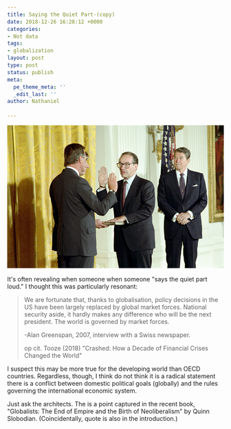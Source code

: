 ```yaml
---
title: Saying the Quiet Part-(copy)
date: 2018-12-26 16:28:12 +0000
categories:
- Not data
tags:
- globalization
layout: post
type: post
status: publish
meta:
  pe_theme_meta: ''
  _edit_last: ''
author: Nathaniel

---
```

![](/uploads/2018/12/27/c42145-20.jpg)

It's often revealing when someone when someone "says the quiet part loud." I thought this was particularly resonant:

> We are fortunate that, thanks to globalisation, policy decisions in the  US have been largely replaced by global market forces. National security  aside, it hardly makes any difference who will be the next president.  The world is governed by market forces.  
>
> \-Alan Greenspan, 2007, interview with a Swiss newspaper.
>
> op cit. Tooze (2018) "Crashed: How a Decade of Financial Crises Changed the World" 

I suspect this may be more true for the developing world than OECD countries. Regardless, though, I think do not think it is a radical statement there is a conflict between domestic political goals (globally) and the rules governing the international economic system. 

Just ask the architects. The is a point captured in the recent book, "Globalists: The End of Empire and the Birth of Neoliberalism" by Quinn Slobodian. (Coincidentally, quote is also in the introduction.)